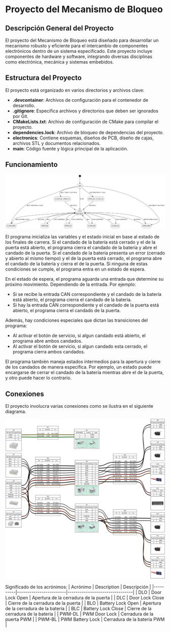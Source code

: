 # Proyecto del Mecanismo de Bloqueo

## Descripción General del Proyecto

El proyecto del Mecanismo de Bloqueo está diseñado para desarrollar un mecanismo robusto y eficiente para el intercambio de componentes electrónicos dentro de un sistema especificado. Este proyecto incluye componentes de hardware y software, integrando diversas disciplinas como electrónica, mecánica y sistemas embebidos.

## Estructura del Proyecto

El proyecto está organizado en varios directorios y archivos clave:

- **.devcontainer**: Archivos de configuración para el contenedor de desarrollo.
- **.gitignore**: Especifica archivos y directorios que deben ser ignorados por Git.
- **CMakeLists.txt**: Archivo de configuración de CMake para compilar el proyecto.
- **dependencies.lock**: Archivo de bloqueo de dependencias del proyecto.
- **electronics**: Contiene esquemas, diseños de PCB, diseño de cajas, archivos STL y documentos relacionados.
- **main**: Código fuente y lógica principal de la aplicación.

## Funcionamiento

![Maquina de Estados](main/state_diagram.png)

El programa inicializa las variables y el estado inicial en base al estado de los finales de carrera. Si el candado de la batería está cerrado y el de la puerta está abierto, el programa cierra el candado de la batería y abre el candado de la puerta. Si el candado de la batería presenta un error (cerrado y abierto al mismo tiempo) y el de la puerta está cerrado, el programa abre el candado de la batería y cierra el de la puerta. Si ninguna de estas condiciones se cumple, el programa entra en un estado de espera.

En el estado de espera, el programa aguarda una entrada que determine su próximo movimiento. Dependiendo de la entrada. Por ejemplo:
- Si se recibe la entrada CAN correspondiente y el candado de la batería está abierto, el programa cierra el candado de la batería.
- Si hay la entrada CAN correspondiente y el candado de la puerta está abierto, el programa cierra el candado de la puerta.

Además, hay condiciones especiales que dictan las transiciones del programa:
- Al activar el botón de servicio, si algun candado está abierto, el programa abre ambos candados.
- Al activar el botón de servicio, si algun candado esta cerrado, el programa cierra ambos candados.

El programa también maneja estados intermedios para la apertura y cierre de los candados de manera específica. Por ejemplo, un estado puede encargarse de cerrar el candado de la batería mientras abre el de la puerta, y otro puede hacer lo contrario. 

## Conexiones

El proyecto involucra varias conexiones como se ilustra en el siguiente diagrama. 

![Conexiones de PCB a CK1](electronics/connections/pcb_to_ck1.png)

Significado de los acrónimos:
| Acrónimo | Description           | Descripción                    |
|----------|------------------------|--------------------------------|
| DLO      | Door Lock Open         | Apertura de la cerradura de la puerta |
| DLC      | Door Lock Close        | Cierre de la cerradura de la puerta   |
| BLO      | Battery Lock Open      | Apertura de la cerradura de la batería |
| BLC      | Battery Lock Close     | Cierre de la cerradura de la batería   |
| PWM-DL   | PWM Door Lock          | Cerradura de la puerta PWM            |
| PWM-BL   | PWM Battery Lock       | Cerradura de la batería PWM           |

